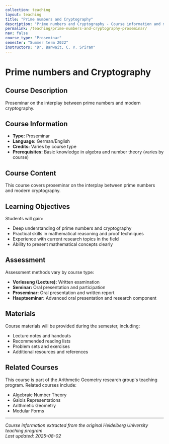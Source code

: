 ```yaml
---
collection: teaching
layout: teaching
title: "Prime numbers and Cryptography"
description: "Prime numbers and Cryptography - Course information and materials."
permalink: /teaching/prime-numbers-and-cryptography-proseminar/
nav: false
course_type: "Proseminar"
semester: "Summer term 2022"
instructors: "Dr. Banwait, C. V. Sriram"
---
```


# Prime numbers and Cryptography

## Course Description 

Proseminar on the interplay between prime numbers and modern cryptography.

## Course Information 

- **Type:** Proseminar
- **Language:** German/English
- **Credits:** Varies by course type
- **Prerequisites:** Basic knowledge in algebra and number theory (varies by course)

## Course Content 

This course covers proseminar on the interplay between prime numbers and modern cryptography.

## Learning Objectives 

Students will gain:
- Deep understanding of prime numbers and cryptography
- Practical skills in mathematical reasoning and proof techniques
- Experience with current research topics in the field
- Ability to present mathematical concepts clearly

## Assessment 

Assessment methods vary by course type:
- **Vorlesung (Lecture):** Written examination
- **Seminar:** Oral presentation and participation
- **Proseminar:** Oral presentation and written report
- **Hauptseminar:** Advanced oral presentation and research component

## Materials 

Course materials will be provided during the semester, including:
- Lecture notes and handouts
- Recommended reading lists
- Problem sets and exercises
- Additional resources and references

## Related Courses 

This course is part of the Arithmetic Geometry research group's teaching program. Related courses include:
- Algebraic Number Theory
- Galois Representations
- Arithmetic Geometry
- Modular Forms

---

*Course information extracted from the original Heidelberg University teaching program*  
*Last updated: 2025-08-02*
